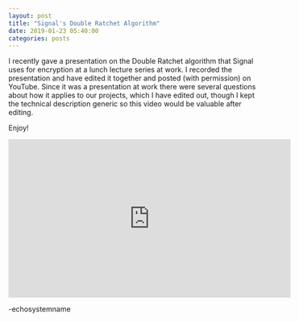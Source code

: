 ```yaml
---
layout: post
title: "Signal's Double Ratchet Algorithm"
date: 2019-01-23 05:40:00
categories: posts
---
```


I recently gave a presentation on the Double Ratchet algorithm that Signal uses for encryption at a lunch lecture series at work. I recorded the presentation and have edited it together and posted (with permission) on YouTube. Since it was a presentation at work there were several questions about how it applies to our projects, which I have edited out, though I kept the technical description generic so this video would be valuable after editing.  

Enjoy!  

<iframe width="560" height="315" src="https://www.youtube.com/embed/hHAC6oK1kPI" frameborder="0" allow="accelerometer; autoplay; encrypted-media; gyroscope; picture-in-picture" allowfullscreen></iframe>  

-echosystemname
